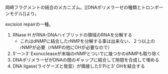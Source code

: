 岡崎フラグメントの結合のメカニズム。[[DNAポリメラーゼの種類とトロンボーンモデル]]より。

excision repairの一種。

1. RNase H がRNA-DNAハイブリッドの領域のRNAを分解する
   - これはdNMPに結合したrNMPを分解する事は出来ない、２つ以上のrNMPが必要（rNMPの他にOHが必要なので）
2. 5'ー＞3' Exonucleaseが末端のrNMPとついでに幾つかのdNMPも取り除く
3. DNAポリメラーゼがDNAの間のギャップに結合して隙間を合成して埋める
4. DNA ligase(ライゲーズと発音）が隣接した5'Piと3' OHを結合する
